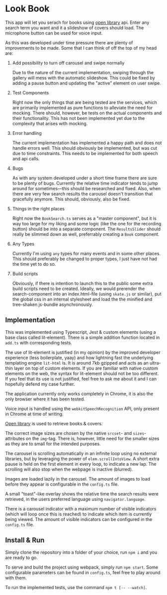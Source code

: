 # Look Book
This app will let you serach for books using [open library](https://openlibrary.org/) api. Enter any search term you want and it a slideshow of covers should load. The microphone button can be used for voice input.

As this was developed under time pressure there are plenty of improvements to be made. Some that I can think of off the top of my head are:

1. Add possibility to turn off carousel and swipe normally

    Due to the nature of the current implementation, swiping through the gallery will mess with the automatic slideshow. This could be fixed by adding a pause button and updating the "active" element on user swipe.

2. Test Components

    Right now the only things that are being tested are the services, which are primarily implemented as pure functions to alleviate the need for mocking. There should, however, be tests on the actual components and their functionality. This has not been implemented yet due to the complexity that arises with mocking.

3. Error handling

    The current implementation has implemented a happy path and does not handle errors well. This should obviously be implemented, but was cut due to time constraints. This needs to be implemented for both speech and api calls.

4. Bugs

    As with any system developed under a short time frame there are sure to be plenty of bugs. Currently the relative time indicator tends to jump around for sometimes—this should be researched and fixed. Also, when there are very few search results the carousel doesn't transition that gracefully anymore. This should, obviously, also be fixed.

5. Things in the right places

    Right now the `BookSearch.ts` serves as a "master component", but it is way too large for my liking and some logic (like the one for the recording button) should be into a separate component. The `ResultsSlider` should really be slimmed down as well, preferrably creating a `Book` component.

6. Any Types

    Currently I'm using `any` types for many events and in some other places. This should preferably be changed to proper types, I just have not had the time yet to do so.

7. Build scripts
    
    Obviously, if there is intention to launch this to the public some extra build scripts need to be created. Ideally, we would prerender the search-component into an index.html-file (using `skate.js` or similar), put the global css in an internal stylesheet and load the the minified and tree-shaken js-bundle asynchronously.


## Implementation
This was implemented using Typescript, Jest & custom elements (using a base class called lit-element). There is a simple addition function located in `add.ts` with corresponding tests.

The use of lit-element is justified (in my opinion) by the improved developer experience (less boilerplate, yaay) and how lightning fast the underlying templating engine `lit-html` is. It is around 7kb gzipped and acts as an ultra-thin layer on top of custom elements. If you are familiar with native custom elements on the web, the syntax for lit-element should not be too different. If you feel that its use is not justified, feel free to ask me about it and I can hopefully defend my case further.

The application currently only works completely in Chrome, it is also the only browser where it has been tested.

Voice input is handled using the `webkitSpeechRecognition` API, only present in Chrome at time of writing.

[Open library](https://openlibrary.org/) is used to retrieve books & covers.

The correct image sizes are chosen by the native `srcset`- and `sizes`-attributes on the `img`-tag. There is, however, little need for the smaller sizes as they are to small for the intended purposes.

The carousel is scrolling automatically in an infinite loop using no external libraries, but by leveraging the power of `elem.scrollIntoView`. A short extra pause is held on the first element in every loop, to indicate a new lap. The scrolling will also stop when the webpage is inactive (blurred).

Images are loaded lazily in the carousel. The amount of images to load before they appear is configurable in the `config.ts` file.

A small "toast"-like overlay shows the relative time the search results were retrieved, in the users preferred language using `navigator.language`.

There is a carousel indicator with a maximum number of visible indicators (which will loop once this is reached) to indicate which item is currently being viewed. The amount of visible indicators can be configured in the `config.ts` file.

## Install & Run
Simply clone the repository into a folder of your choice, run `npm i` and you are ready to go. 

To serve and build the project using webpack, simply run `npm start`. Some configurable parameters can be found in `config.ts`, feel free to play around with them.

To run the implemented tests, use the command `npm t [-- --watch]`.